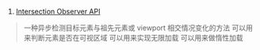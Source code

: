1. [Intersection Observer API](https://developer.mozilla.org/zh-CN/docs/Web/API/Intersection_Observer_API)
>一种异步检测目标元素与祖先元素或 viewport 相交情况变化的方法
>可以用来判断元素是否在可视区域
>可以用来实现无限加载
>可以用来做惰性加载
